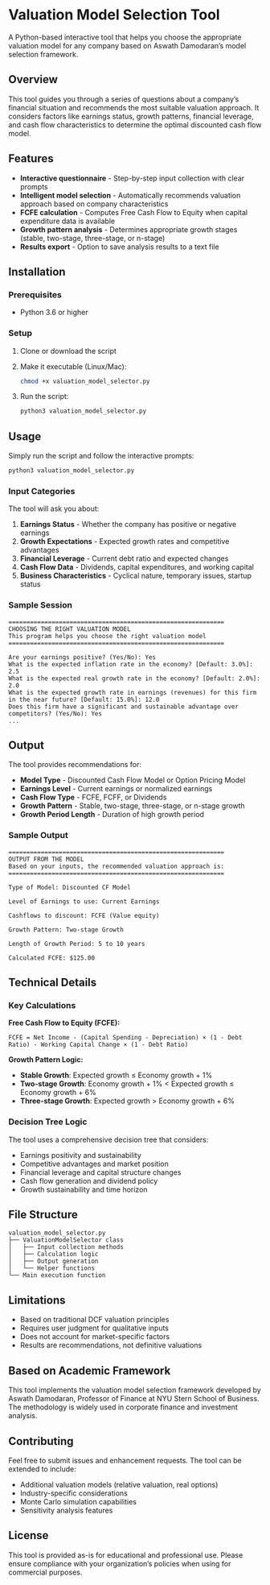 # Valuation Model Selection Tool

A Python-based interactive tool that helps you choose the appropriate valuation model for any company based on Aswath Damodaran’s model selection framework.

## Overview

This tool guides you through a series of questions about a company’s financial situation and recommends the most suitable valuation approach. It considers factors like earnings status, growth patterns, financial leverage, and cash flow characteristics to determine the optimal discounted cash flow model.

## Features

- **Interactive questionnaire** - Step-by-step input collection with clear prompts
- **Intelligent model selection** - Automatically recommends valuation approach based on company characteristics
- **FCFE calculation** - Computes Free Cash Flow to Equity when capital expenditure data is available
- **Growth pattern analysis** - Determines appropriate growth stages (stable, two-stage, three-stage, or n-stage)
- **Results export** - Option to save analysis results to a text file

## Installation

### Prerequisites

- Python 3.6 or higher

### Setup

1. Clone or download the script
1. Make it executable (Linux/Mac):
   
   ```bash
   chmod +x valuation_model_selector.py
   ```
1. Run the script:
   
   ```bash
   python3 valuation_model_selector.py
   ```

## Usage

Simply run the script and follow the interactive prompts:

```bash
python3 valuation_model_selector.py
```

### Input Categories

The tool will ask you about:

1. **Earnings Status** - Whether the company has positive or negative earnings
1. **Growth Expectations** - Expected growth rates and competitive advantages
1. **Financial Leverage** - Current debt ratio and expected changes
1. **Cash Flow Data** - Dividends, capital expenditures, and working capital
1. **Business Characteristics** - Cyclical nature, temporary issues, startup status

### Sample Session

```
============================================================
CHOOSING THE RIGHT VALUATION MODEL
This program helps you choose the right valuation model
============================================================

Are your earnings positive? (Yes/No): Yes
What is the expected inflation rate in the economy? [Default: 3.0%]: 2.5
What is the expected real growth rate in the economy? [Default: 2.0%]: 2.0
What is the expected growth rate in earnings (revenues) for this firm in the near future? [Default: 15.0%]: 12.0
Does this firm have a significant and sustainable advantage over competitors? (Yes/No): Yes
...
```

## Output

The tool provides recommendations for:

- **Model Type** - Discounted Cash Flow Model or Option Pricing Model
- **Earnings Level** - Current earnings or normalized earnings
- **Cash Flow Type** - FCFE, FCFF, or Dividends
- **Growth Pattern** - Stable, two-stage, three-stage, or n-stage growth
- **Growth Period Length** - Duration of high growth period

### Sample Output

```
============================================================
OUTPUT FROM THE MODEL
Based on your inputs, the recommended valuation approach is:
============================================================

Type of Model: Discounted CF Model

Level of Earnings to use: Current Earnings

Cashflows to discount: FCFE (Value equity)

Growth Pattern: Two-stage Growth

Length of Growth Period: 5 to 10 years

Calculated FCFE: $125.00
```

## Technical Details

### Key Calculations

**Free Cash Flow to Equity (FCFE):**

```
FCFE = Net Income - (Capital Spending - Depreciation) × (1 - Debt Ratio) - Working Capital Change × (1 - Debt Ratio)
```

**Growth Pattern Logic:**

- **Stable Growth**: Expected growth ≤ Economy growth + 1%
- **Two-stage Growth**: Economy growth + 1% < Expected growth ≤ Economy growth + 6%
- **Three-stage Growth**: Expected growth > Economy growth + 6%

### Decision Tree Logic

The tool uses a comprehensive decision tree that considers:

- Earnings positivity and sustainability
- Competitive advantages and market position
- Financial leverage and capital structure changes
- Cash flow generation and dividend policy
- Growth sustainability and time horizon

## File Structure

```
valuation_model_selector.py
├── ValuationModelSelector class
│   ├── Input collection methods
│   ├── Calculation logic
│   ├── Output generation
│   └── Helper functions
└── Main execution function
```

## Limitations

- Based on traditional DCF valuation principles
- Requires user judgment for qualitative inputs
- Does not account for market-specific factors
- Results are recommendations, not definitive valuations

## Based on Academic Framework

This tool implements the valuation model selection framework developed by Aswath Damodaran, Professor of Finance at NYU Stern School of Business. The methodology is widely used in corporate finance and investment analysis.

## Contributing

Feel free to submit issues and enhancement requests. The tool can be extended to include:

- Additional valuation models (relative valuation, real options)
- Industry-specific considerations
- Monte Carlo simulation capabilities
- Sensitivity analysis features

## License

This tool is provided as-is for educational and professional use. Please ensure compliance with your organization’s policies when using for commercial purposes.

